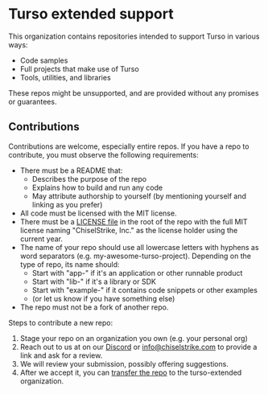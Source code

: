 # Turso extended support

This organization contains repositories intended to support Turso in various
ways:

- Code samples
- Full projects that make use of Turso
- Tools, utilities, and libraries

These repos might be unsupported, and are provided without any promises or
guarantees.

## Contributions

Contributions are welcome, especially entire repos. If you have a repo to
contribute, you must observe the following requirements:

- There must be a README that:
  - Describes the purpose of the repo
  - Explains how to build and run any code
  - May attribute authorship to yourself (by mentioning yourself and linking as you prefer)
- All code must be licensed with the MIT license.
- There must be a [LICENSE file] in the root of the repo with the full MIT
  license naming "ChiselStrike, Inc." as the license holder using the current
  year.
- The name of your repo should use all lowercase letters with hyphens as word
  separators (e.g. my-awesome-turso-project). Depending on the type of repo, its
  name should:
  - Start with "app-" if it's an application or other runnable product
  - Start with "lib-" if it's a library or SDK
  - Start with "example-" if it contains code snippets or other examples
  - (or let us know if you have something else)
- The repo must not be a fork of another repo.

Steps to contribute a new repo:

1. Stage your repo on an organization you own (e.g. your personal org)
1. Reach out to us at on our [Discord] or info@chiselstrike.com to provide a
   link and ask for a review.
1. We will review your submission, possibly offering suggestions.
1. After we accept it, you can [transfer the repo] to the turso-extended
   organization.


[LICENSE file]: ../LICENSE
[Discord]: https://discord.com/invite/4B5D7hYwub
[transfer the repo]: https://docs.github.com/en/repositories/creating-and-managing-repositories/transferring-a-repository
